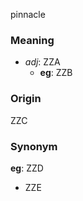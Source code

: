 pinnacle
### Meaning
+ _adj_: ZZA
    + __eg__: ZZB

### Origin

ZZC

### Synonym

__eg__: ZZD

+ ZZE


